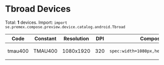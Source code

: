 # Tbroad Devices

Total: **1** devices. Import: `import se.premex.compose.preview.device.catalog.android.Tbroad`

| Code | Constant | Resolution | DPI | Compose Spec | Preview Usage |
|------|----------|------------|-----|-------------|---------------|
| tmau400 | TMAU400 | 1080x1920 | 320 | `spec:width=1080px,height=1920px,dpi=320` | `@Preview(device = Tbroad.TMAU400)` |

<!-- Generated automatically. Do not edit manually. -->
